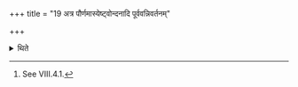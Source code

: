 +++
title = "19 अत्र पौर्णमास्येष्ट्वोन्दनादि पूर्ववन्निवर्तनम्"

+++

<details><summary>थिते</summary>

19. At this stage after the full-moon-offering is performed, the act of cutting the hair beginning with the act of moistening (should be done) as (described) earlier[^1].  


[^1]: See VIII.4.1.
</details>
